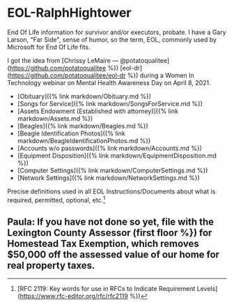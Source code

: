 # EOL-RalphHightower
End Of Life information for survivor and/or executors, probate. I have a Gary Larson, "Far Side", sense of humor, so the term, EOL, commonly used by Microsoft for End Of Life fits.

I got the idea from [Chrissy LeMaire — @potatoqualitee](https://github.com/potatoqualitee %}) [eol-dr](https://github.com/potatoqualitee/eol-dr %}) during a Women In Technology webinar on Mental Health Awareness Day on April 8, 2021.
- [Obituary]({% link markdown/Obituary.md %})
- [Songs for Service]({% link markdown/SongsForService.md %})
- [Assets Endowment (Established with attorney)]({% link markdown/Assets.md %})
- [Beagles]({% link markdown/Beagles.md %})
- [Beagle Identification Photos]({% link markdown/BeagleIdentificationPhotos.md %})
- [Accounts w/o passwords]({% link markdown/Accounts.md %})
- [Equipment Disposition]({% link markdown/EquipmentDisposition.md %})
- [Computer Settings]({% link markdown/ComputerSettings.md %})
- [Network Settings]({% link markdown/NetworkSettings.md %})

Precise definitions used in all EOL Instructions/Documents about what is required, permitted, optional, etc.[^11]

[^11]: [RFC 2119: Key words for use in RFCs to Indicate Requirement Levels](https://www.rfc-editor.org/rfc/rfc2119  %})

## Paula: If you have not done so yet, file with the Lexington County Assessor (first floor %}) for Homestead Tax Exemption, which removes $50,000 off the assessed value of our home for real property taxes.
